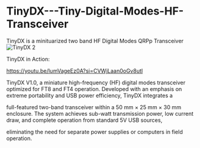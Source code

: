 # TinyDX---Tiny-Digital-Modes-HF-Transceiver
TinyDX is a minituarized two band HF Digital Modes QRPp Transceiver
![TinyDX 2](https://github.com/user-attachments/assets/3e8965f8-d2a9-4f6f-8fbb-1fec993faab3)

TinyDX in Action:

https://youtu.be/lumVageEz0A?si=CVWjLaan0oGv8utl

TinyDX V1.0, a miniature high-frequency (HF) digital modes transceiver optimized for FT8 and FT4 operation. Developed with an emphasis on extreme portability and USB power efficiency, TinyDX integrates a 

full-featured two-band transceiver within a 50 mm × 25 mm × 30 mm enclosure. The system achieves sub-watt transmission power, low current draw, and complete operation from standard 5V USB sources, 

eliminating the need for separate power supplies or computers in field operation. 
